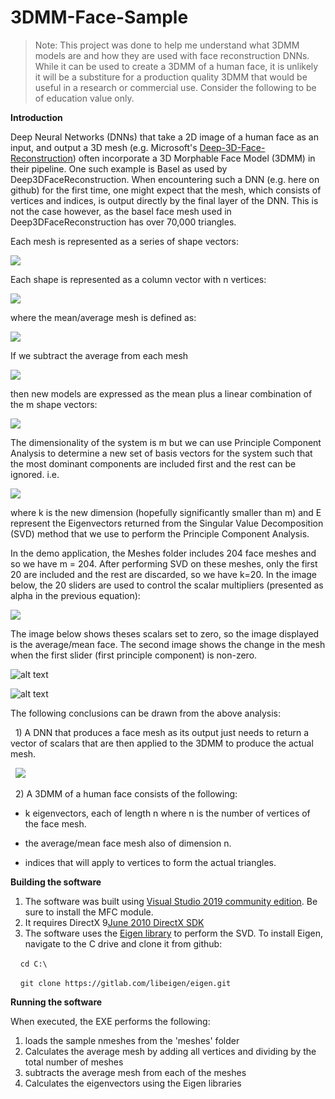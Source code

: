 # 3DMM-Face-Sample

>Note: This project was done to help me understand what 3DMM models are and how they are used with face reconstruction DNNs. While it can be used to create a 3DMM of a human face, it is unlikely it will be a substiture for a production quality 3DMM that would be useful in a research or commercial use. Consider the following to be of education value only.

**Introduction** 

Deep Neural Networks (DNNs) that take a 2D image of a human face as an input, and output a 3D mesh (e.g. Microsoft's [Deep-3D-Face-Reconstruction](https://github.com/microsoft/Deep3DFaceReconstruction)) often incorporate a 3D Morphable Face Model (3DMM) in their pipeline. One such example is Basel as used by Deep3DFaceReconstruction. When encountering such a DNN (e.g. here on github) for the first time, one might expect that the mesh, which consists of vertices and indices, is output directly by the final layer of the DNN. This is not the case however, as the basel face mesh used in Deep3DFaceReconstruction has over 70,000 triangles. 

Each mesh is represented as a series of shape vectors:

<img src="https://render.githubusercontent.com/render/math?math={S^0,%20S^1%20%20%20...%20%20%20S^{m-1} }">

Each shape is represented as a column vector with n vertices:

<img src="https://render.githubusercontent.com/render/math?math={S^{i} =  \begin{bmatrix}   x^{i}_{0}   \\ \vdots  \\x_{n-1}\\y^{i}_{0}   \\ \vdots  \\y_{n-1}\\z^{i}_{0}   \\ \vdots  \\z_{n-1}  \end{bmatrix}  \in  \Re ^{3n}}">

where the mean/average mesh is defined as: 

<img src="https://render.githubusercontent.com/render/math?math={\overline{S} =   \frac{1}{m} \sum_{i=0}^{m-1} S^i %20}">

If we subtract the average from each mesh 

<img src="https://render.githubusercontent.com/render/math?math={ \bigtriangleup S^i=(S^i -\overline{S}) }">

then new models are expressed as the mean plus a linear combination of the m shape vectors:

<img src="https://render.githubusercontent.com/render/math?math={  S^{model}  =\overline{S}%2B\sum_{i=0}^{m-1} \alpha^{i}  \bigtriangleup S^i}">

The dimensionality of the system is m but we can use Principle Component Analysis to determine a new set of basis vectors for the system such that the most dominant components are included first and the rest can be ignored. i.e.

<img src="https://render.githubusercontent.com/render/math?math={  S^{model}  =\overline{S}%2B\sum_{i=0}^{k-1} \alpha^{i}  \E^i}">

where k is the new dimension (hopefully significantly smaller than m) and E represent the Eigenvectors returned from the Singular Value Decomposition (SVD) method that we use to perform the Principle Component Analysis.

In the demo application, the Meshes folder includes 204 face meshes and so we have m = 204. After performing SVD on these meshes, only the first 20 are included and the rest are discarded, so we have k=20. In the image below, the 20 sliders are used to control the scalar multipliers (presented as alpha in the previous equation):

<img src="https://render.githubusercontent.com/render/math?math={\alpha^{i},  %20%20%20%20  \0 \leq  i < k}">
 
The image below shows theses scalars set to zero, so the image displayed is the average/mean face. The second image shows the change in the mesh when the first slider (first principle component) is non-zero.
 

![alt text](https://github.com/nodecomplete/3DMM-Face-Sample/blob/master/FaceMorph/ScreenShot2.jpg)

[comment]: <> (<img src="https://render.githubusercontent.com/render/math?math={\bigtriangleup S=\begin{bmatrix} \vdots   \\ {\bigtriangleup S^0  \bigtriangleup S^1  \ldots  \bigtriangleup S^{m-1}} \\ {\vdots  } \\ \end{bmatrix}}">)
 
![alt text](https://github.com/nodecomplete/3DMM-Face-Sample/blob/master/FaceMorph/ScreenShot.jpg)

The following conclusions can be drawn from the above analysis:

&nbsp;&nbsp;1) A DNN that produces a face mesh as its output just needs to return a vector of scalars that are then applied to the 3DMM to produce the actual mesh.

&nbsp;&nbsp;<img src="https://render.githubusercontent.com/render/math?math={\alpha  =  \begin{bmatrix}   \alpha_{0}   \\ \vdots  \\\alpha_{k-1}\\   \end{bmatrix}  }">

&nbsp;&nbsp;2) A 3DMM of a human face consists of the following:

- k eigenvectors, each of length n where n is the number of vertices of the face mesh.
 
- the average/mean face mesh also of dimension n.
 
- indices that will apply to vertices to form the actual triangles.
 
 
**Building the software** 

1) The software was built using [Visual Studio 2019 community edition](https://visualstudio.microsoft.com/downloads/). Be sure to install the MFC module.
2) It requires DirectX 9[June 2010 DirectX SDK ](https://www.microsoft.com/en-nz/download/details.aspx?id=6812)
3) The software uses the [Eigen library](http://eigen.tuxfamily.org/index.php?title=Main_Page) to perform the SVD. To install Eigen, navigate to the C drive and clone it from github:

&nbsp;&nbsp;&nbsp;&nbsp;`cd C:\`

&nbsp;&nbsp;&nbsp;&nbsp;`git clone https://gitlab.com/libeigen/eigen.git`
 
**Running the software** 

When executed, the EXE performs the following:
1) loads the sample nmeshes from the 'meshes' folder 
2) Calculates the average mesh by adding all vertices and dividing by the total number of meshes
3) subtracts the average mesh from each of the meshes
4) Calculates the eigenvectors using the Eigen libraries 

